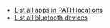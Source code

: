 - [List all apps in PATH locations](Powershell/List%20all%20apps%20in%20PATH%20locations.md)
- [List all bluetooth devices](Powershell/List%20all%20bluetooth%20devices.md)